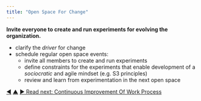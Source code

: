 ```yaml
---
title: "Open Space For Change"
---
```



**Invite everyone to create and run experiments for evolving the organization.**

-   clarify the <dfn data-info="Organizational Driver: A driver is a person’s or a group's motive for responding to a specific situation. A driver is considered an **organizational driver** if responding to it would help the organization generate value, eliminate waste or avoid unintended consequences.">driver</dfn> for change
-   schedule regular open space events:
    -   invite all members to create and run experiments
    -   define constraints for the experiments that enable development of a <dfn data-info="Sociocracy: A mindset where people affected by decisions can influence them on the basis of reasons to do so.">sociocratic</dfn> and agile mindset (e.g. S3 principles)
    -   review and learn from experimentation in the next open space



<div class="bottom-nav">
<a href="invite-change.html" title="Back to: Invite Change">◀</a> <a href="bringing-in-s3.html" title="Up: Bringing in S3">▲</a> <a href="continuous-improvement-of-work-process.html" title="">▶ Read next: Continuous Improvement Of Work Process</a>
</div>

